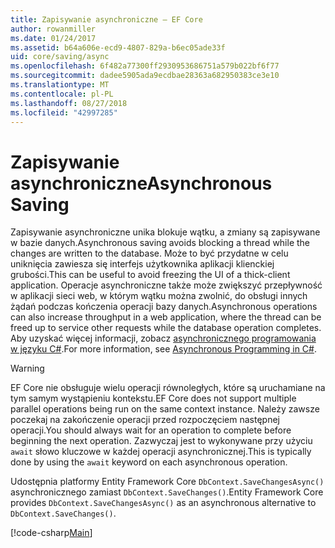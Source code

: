 ```yaml
---
title: Zapisywanie asynchroniczne — EF Core
author: rowanmiller
ms.date: 01/24/2017
ms.assetid: b64a606e-ecd9-4807-829a-b6ec05ade33f
uid: core/saving/async
ms.openlocfilehash: 6f482a77300ff2930953686751a579b022bf6f77
ms.sourcegitcommit: dadee5905ada9ecdbae28363a682950383ce3e10
ms.translationtype: MT
ms.contentlocale: pl-PL
ms.lasthandoff: 08/27/2018
ms.locfileid: "42997285"
---
```

# <a name="asynchronous-saving"></a><span data-ttu-id="1c0aa-102">Zapisywanie asynchroniczne</span><span class="sxs-lookup"><span data-stu-id="1c0aa-102">Asynchronous Saving</span></span>

<span data-ttu-id="1c0aa-103">Zapisywanie asynchroniczne unika blokuje wątku, a zmiany są zapisywane w bazie danych.</span><span class="sxs-lookup"><span data-stu-id="1c0aa-103">Asynchronous saving avoids blocking a thread while the changes are written to the database.</span></span> <span data-ttu-id="1c0aa-104">Może to być przydatne w celu uniknięcia zawiesza się interfejs użytkownika aplikacji klienckiej grubości.</span><span class="sxs-lookup"><span data-stu-id="1c0aa-104">This can be useful to avoid freezing the UI of a thick-client application.</span></span> <span data-ttu-id="1c0aa-105">Operacje asynchroniczne także może zwiększyć przepływność w aplikacji sieci web, w którym wątku można zwolnić, do obsługi innych żądań podczas kończenia operacji bazy danych.</span><span class="sxs-lookup"><span data-stu-id="1c0aa-105">Asynchronous operations can also increase throughput in a web application, where the thread can be freed up to service other requests while the database operation completes.</span></span> <span data-ttu-id="1c0aa-106">Aby uzyskać więcej informacji, zobacz [asynchronicznego programowania w języku C#](https://docs.microsoft.com/dotnet/csharp/async).</span><span class="sxs-lookup"><span data-stu-id="1c0aa-106">For more information, see [Asynchronous Programming in C#](https://docs.microsoft.com/dotnet/csharp/async).</span></span>

> [!WARNING]  
> <span data-ttu-id="1c0aa-107">EF Core nie obsługuje wielu operacji równoległych, które są uruchamiane na tym samym wystąpieniu kontekstu.</span><span class="sxs-lookup"><span data-stu-id="1c0aa-107">EF Core does not support multiple parallel operations being run on the same context instance.</span></span> <span data-ttu-id="1c0aa-108">Należy zawsze poczekaj na zakończenie operacji przed rozpoczęciem następnej operacji.</span><span class="sxs-lookup"><span data-stu-id="1c0aa-108">You should always wait for an operation to complete before beginning the next operation.</span></span> <span data-ttu-id="1c0aa-109">Zazwyczaj jest to wykonywane przy użyciu `await` słowo kluczowe w każdej operacji asynchronicznej.</span><span class="sxs-lookup"><span data-stu-id="1c0aa-109">This is typically done by using the `await` keyword on each asynchronous operation.</span></span>

<span data-ttu-id="1c0aa-110">Udostępnia platformy Entity Framework Core `DbContext.SaveChangesAsync()` asynchronicznego zamiast `DbContext.SaveChanges()`.</span><span class="sxs-lookup"><span data-stu-id="1c0aa-110">Entity Framework Core provides `DbContext.SaveChangesAsync()` as an asynchronous alternative to `DbContext.SaveChanges()`.</span></span>

[!code-csharp[Main](../../../samples/core/Saving/Saving/Async/Sample.cs#Sample)]
